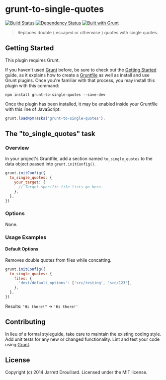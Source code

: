 # grunt-to-single-quotes

[![Build Status](https://travis-ci.org/kuatsure/grunt-to-single-quotes.png?branch=master)](https://travis-ci.org/kuatsure/grunt-to-single-quotes) [![Dependency Status](https://david-dm.org/kuatsure/grunt-to-single-quotes.png?theme=shields.io)](https://david-dm.org/kuatsure/grunt-to-single-quotes) [![Built with Grunt](https://cdn.gruntjs.com/builtwith.png)](http://gruntjs.com/)

> Replaces double ( escaped or otherwise ) quotes with single quotes.

## Getting Started
This plugin requires Grunt.

If you haven't used [Grunt](http://gruntjs.com/) before, be sure to check out the [Getting Started](http://gruntjs.com/getting-started) guide, as it explains how to create a [Gruntfile](http://gruntjs.com/sample-gruntfile) as well as install and use Grunt plugins. Once you're familiar with that process, you may install this plugin with this command:

```shell
npm install grunt-to-single-quotes --save-dev
```

Once the plugin has been installed, it may be enabled inside your Gruntfile with this line of JavaScript:

```js
grunt.loadNpmTasks('grunt-to-single-quotes');
```

## The "to_single_quotes" task

### Overview
In your project's Gruntfile, add a section named `to_single_quotes` to the data object passed into `grunt.initConfig()`.

```js
grunt.initConfig({
  to_single_quotes: {
    your_target: {
      // Target-specific file lists go here.
    },
  },
})
```

### Options

None.

### Usage Examples

#### Default Options

Removes double quotes from files while concatting.

```js
grunt.initConfig({
  to_single_quotes: {
    files: {
      'dest/default_options': ['src/testing', 'src/123'],
    },
  },
})
```

Results: `"Hi there!"` -> `'Hi there!'`

## Contributing
In lieu of a formal styleguide, take care to maintain the existing coding style. Add unit tests for any new or changed functionality. Lint and test your code using [Grunt](http://gruntjs.com/).

## License
Copyright (c) 2014 Jarrett Drouillard. Licensed under the MIT license.
